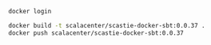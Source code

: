 ```bash
docker login
```

```bash
docker build -t scalacenter/scastie-docker-sbt:0.0.37 .
docker push scalacenter/scastie-docker-sbt:0.0.37
```
